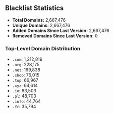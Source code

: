 ## Blacklist Statistics

- **Total Domains:** 2,667,476
- **Unique Domains:** 2,667,476
- **Added Domains Since Last Version:** 2,667,476
- **Removed Domains Since Last Version:** 0

### Top-Level Domain Distribution

-  `.com`: 1,212,819
-  `.org`: 228,175
-  `.net`: 169,838
-  `.shop`: 76,015
-  `.top`: 66,967
-  `.xyz`: 64,614
-  `.io`: 63,503
-  `.pl`: 48,703
-  `.info`: 44,764
-  `.fr`: 35,794
